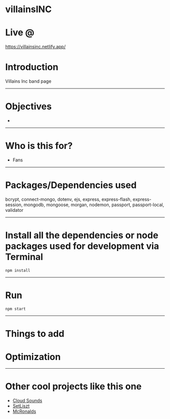 # villainsINC

# Live @

https://villainsinc.netlify.app/

# Introduction

Villains Inc band page

---

# Objectives

- 

---

# Who is this for? 

- Fans

---

# Packages/Dependencies used 

bcrypt, connect-mongo, dotenv, ejs, express, express-flash, express-session, mongodb, mongoose, morgan, nodemon, passport, passport-local, validator

---

# Install all the dependencies or node packages used for development via Terminal

`npm install` 

---

# Run

`npm start`

---

# Things to add


# Optimization
  
  
  ---
  
# Other cool projects like this one
  - [Cloud Sounds](https://github.com/iPlayDrumsOnMyGuitar/cloudSounds)
  - [SetLiszt](https://github.com/iPlayDrumsOnMyGuitar/Setliszt)
  - [McRonalds](https://github.com/iPlayDrumsOnMyGuitar/McRonalds)
  
  
